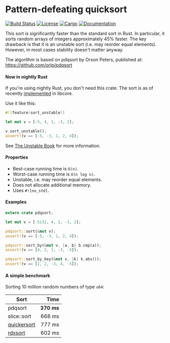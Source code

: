 # Pattern-defeating quicksort

[![Build Status](https://travis-ci.org/stjepang/pdqsort.svg?branch=master)](https://travis-ci.org/stjepang/pdqsort)
[![License](https://img.shields.io/badge/license-Apache--2.0%2FMIT-blue.svg)](https://github.com/stjepang/pdqsort)
[![Cargo](https://img.shields.io/crates/v/pdqsort.svg)](https://crates.io/crates/pdqsort)
[![Documentation](https://docs.rs/pdqsort/badge.svg)](https://docs.rs/pdqsort)

This sort is significantly faster than the standard sort in Rust. In particular, it sorts
random arrays of integers approximately 45% faster. The key drawback is that it is an unstable
sort (i.e. may reorder equal elements). However, in most cases stability doesn't matter anyway.

The algorithm is based on pdqsort by Orson Peters, published at: https://github.com/orlp/pdqsort

#### Now in nightly Rust

If you're using nightly Rust, you don't need this crate. The sort is as of recently
[implemented](https://github.com/rust-lang/rust/pull/40601) in libcore.

Use it like this:

```rust
#![feature(sort_unstable)]

let mut v = [-5, 4, 1, -3, 2];

v.sort_unstable();
assert!(v == [-5, -3, 1, 2, 4]);
```

See [The Unstable Book](https://manishearth.github.io/rust-internals-docs/unstable-book/sort-unstable.html)
for more information.

#### Properties

* Best-case running time is `O(n)`.
* Worst-case running time is `O(n log n)`.
* Unstable, i.e. may reorder equal elements.
* Does not allocate additional memory.
* Uses `#![no_std]`.

#### Examples

```rust
extern crate pdqsort;

let mut v = [-5i32, 4, 1, -3, 2];

pdqsort::sort(&mut v);
assert!(v == [-5, -3, 1, 2, 4]);

pdqsort::sort_by(&mut v, |a, b| b.cmp(a));
assert!(v == [4, 2, 1, -3, -5]);

pdqsort::sort_by_key(&mut v, |k| k.abs());
assert!(v == [1, 2, -3, 4, -5]);
```

#### A simple benchmark

Sorting 10 million random numbers of type `u64`:

| Sort              | Time       |
|-------------------|-----------:|
| pdqsort           | **370 ms** |
| slice::sort       |     668 ms |
| [quickersort][qs] |     777 ms |
| [rdxsort][rs]     |     602 ms |

[qs]: https://github.com/notriddle/quickersort
[rs]: https://github.com/crepererum/rdxsort-rs
